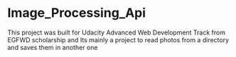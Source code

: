 # Image_Processing_Api
 This project was built for Udacity Advanced Web Development Track from EGFWD scholarship and Its mainly a project to read photos from a directory and saves them in another one
